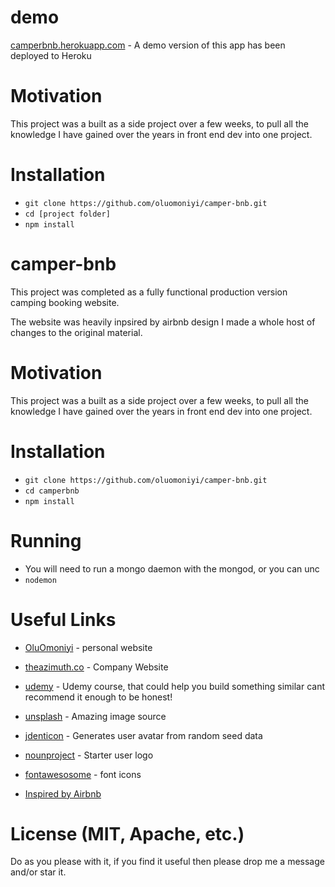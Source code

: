 # demo

[camperbnb.herokuapp.com](https://camperbnb.herokuapp.com/) - A demo version of this app has been deployed to Heroku

# Motivation

This project was a built as a side project over a few weeks, to pull all the knowledge I have gained over the years in front end dev into one project.

# Installation

* `git clone https://github.com/oluomoniyi/camper-bnb.git`
* `cd [project folder]`
* `npm install`

# camper-bnb

This project was completed as a fully functional production version camping booking website.

The website was heavily inpsired by airbnb design I made a whole host of changes to the original material.

# Motivation

This project was a built as a side project over a few weeks, to pull all the knowledge I have gained over the years in front end dev into one project.

# Installation

* `git clone https://github.com/oluomoniyi/camper-bnb.git`
* `cd camperbnb`
* `npm install`

# Running

* You will need to run a mongo daemon with the mongod, or you can unc
* `nodemon`

# Useful Links

* [OluOmoniyi](http://www.oluomoniyi.com) - personal website
* [theazimuth.co](http://www.theazimuth.co) - Company Website

* [udemy](https://www.udemy.com/the-web-developer-bootcamp/) - Udemy course, that could help you build something similar cant recommend it enough to be honest!
* [unsplash](http://www.unsplash.com) - Amazing image source
* [jdenticon](http://www.jdenticon.com) - Generates user avatar from random seed data
* [nounproject](http://www.nounproject.com) - Starter user logo
* [fontawesosome](http://www.fontawesosome.com) - font icons

* [Inspired by Airbnb](https://www.airbnb.co.uk/)

# License (MIT, Apache, etc.)

Do as you please with it, if you find it useful then please drop me a message and/or star it.
